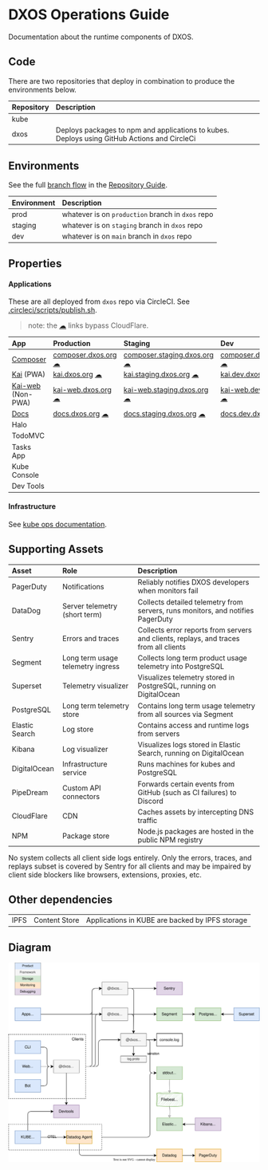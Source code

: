 # DXOS Operations Guide

Documentation about the runtime components of DXOS.

## Code

There are two repositories that deploy in combination to produce the environments below.

| Repository | Description                                                                                  |
| :--------- | :------------------------------------------------------------------------------------------- |
| kube       |                                                                                              |
| dxos       | Deploys packages to npm and applications to kubes. Deploys using GitHub Actions and CircleCi |

## Environments

See the full [branch flow](./REPOSITORY_GUIDE.md#branch-diagram) in the [Repository Guide](./REPOSITORY_GUIDE.md).

| Environment | Description                                       |
| :---------- | :------------------------------------------------ |
| prod        | whatever is on `production` branch in `dxos` repo |
| staging     | whatever is on `staging` branch in `dxos` repo    |
| dev         | whatever is on `main` branch in `dxos` repo       |

## Properties

#### Applications

These are all deployed from `dxos` repo via CircleCI. See [.circleci/scripts/publish.sh](./.circleci/scripts/publish.sh).

> note: the [☁](https://docs.dev.kube.dxos.org) links bypass CloudFlare.

| App                                   | Production                                                                         | Staging                                                                                                    | Dev                                                                                            |
| :------------------------------------ | :--------------------------------------------------------------------------------- | :--------------------------------------------------------------------------------------------------------- | :--------------------------------------------------------------------------------------------- |
| [Composer](https://composer.dxos.org) | [composer.dxos.org](https://composer.dxos.org) [☁](https://composer.kube.dxos.org) | [composer.staging.dxos.org](https://composer.staging.dxos.org) [☁](https://composer.staging.kube.dxos.org) | [composer.dev.dxos.org](https://composer.dev.dxos.org) [☁](https://composer.dev.kube.dxos.org) |
| [Kai](https://kai.dxos.org) (PWA)          | [kai.dxos.org](https://kai.dxos.org) [☁](https://kai.kube.dxos.org)                | [kai.staging.dxos.org](https://kai.staging.dxos.org) [☁](https://kai.staging.kube.dxos.org)                | [kai.dev.dxos.org](https://kai.dev.dxos.org) [☁](https://kai.dev.kube.dxos.org)                |
| [Kai-web](https://kai-web.dxos.org) (Non-PWA)   | [kai-web.dxos.org](https://kai-web.dxos.org) [☁](https://kai-web.kube.dxos.org)                | [kai-web.staging.dxos.org](https://kai-web.staging.dxos.org) [☁](https://kai-web.staging.kube.dxos.org)                | [kai-web.dev.dxos.org](https://kai-web.dev.dxos.org) [☁](https://kai-web.dev.kube.dxos.org)                |
| [Docs](https://docs.dxos.org)         | [docs.dxos.org](https://docs.dxos.org) [☁](https://docs.kube.dxos.org)             | [docs.staging.dxos.org](https://docs.staging.dxos.org) [☁](https://docs.staging.kube.dxos.org)             | [docs.dev.dxos.org](https://docs.dev.dxos.org) [☁](https://docs.dev.kube.dxos.org)             |
| Halo                                  |                                                                                    |                                                                                                            |
| TodoMVC                               |                                                                                    |                                                                                                            |
| Tasks App                             |                                                                                    |                                                                                                            |
| Kube Console                          |                                                                                    |                                                                                                            |
| Dev Tools                             |                                                                                    |                                                                                                            |
#### Infrastructure
See [kube ops documentation](https://github.com/dxos/kube/tree/main/docs/ops).




## Supporting Assets

| Asset          | Role                              | Description                                                                           |
| :------------- | :-------------------------------- | :------------------------------------------------------------------------------------ |
| PagerDuty      | Notifications                     | Reliably notifies DXOS developers when monitors fail                                  |
| DataDog        | Server telemetry (short term)     | Collects detailed telemetry from servers, runs monitors, and notifies PagerDuty       |
| Sentry         | Errors and traces                 | Collects error reports from servers and clients, replays, and traces from all clients |
| Segment        | Long term usage telemetry ingress | Collects long term product usage telemetry into PostgreSQL                            |
| Superset       | Telemetry visualizer              | Visualizes telemetry stored in PostgreSQL, running on DigitalOcean                    |
| PostgreSQL     | Long term telemetry store         | Contains long term usage telemetry from all sources via Segment                       |
| Elastic Search | Log store                         | Contains access and runtime logs from servers                                         |
| Kibana         | Log visualizer                    | Visualizes logs stored in Elastic Search, running on DigitalOcean                     |
| DigitalOcean   | Infrastructure service            | Runs machines for kubes and PostgreSQL                                                |
| PipeDream      | Custom API connectors             | Forwards certain events from GitHub (such as CI failures) to Discord                  |
| CloudFlare     | CDN                               | Caches assets by intercepting DNS traffic                                             |
| NPM  | Package store | Node.js packages are hosted in the public NPM registry |

No system collects all client side logs entirely. Only the errors, traces, and replays subset is covered by Sentry for all clients and may be impaired by client side blockers like browsers, extensions, proxies, etc.

## Other dependencies

|      |               |                                                        |
| :--- | :------------ | :----------------------------------------------------- |
| IPFS | Content Store | Applications in KUBE are backed by IPFS storage        |

## Diagram

![Diagram](./docs/content/ops/operations-diagram.drawio.svg)
